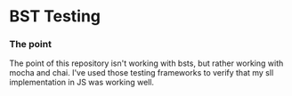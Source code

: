 # BST Testing

### The point

The point of this repository isn't working with bsts, but rather working with mocha and chai. I've used those testing frameworks to verify that my sll implementation in JS was working well.
